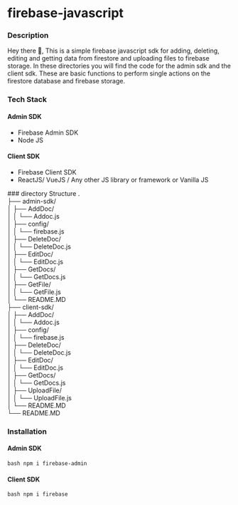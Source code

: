 # firebase-javascript
### Description
Hey there 👋, This is a simple firebase javascript sdk for adding, deleting, editing and getting data from firestore and uploading files to firebase storage.
In these directories you will find the code for the admin sdk and the client sdk.
These are basic functions to perform single actions on the firestore database and firebase storage.

### Tech Stack
#### Admin SDK
<ul>
    <li>Firebase Admin SDK</li>
    <li>Node JS</li>
</ul>

#### Client SDK
<ul>
    <li>Firebase Client SDK</li>
    <li>ReactJS/ VueJS / Any other JS library or framework or Vanilla JS</li>
</ul>
### directory Structure
. <br>
├── admin-sdk/ <br>
│   ├── AddDoc/ <br>
│   │   └── Addoc.js <br>
│   ├── config/ <br>
│   │   └── firebase.js <br>
│   ├── DeleteDoc/ <br>
│   │   └── DeleteDoc.js <br>
│   ├── EditDoc/ <br>
│   │   └── EditDoc.js <br>
│   ├── GetDocs/ <br>
│   │   └── GetDocs.js <br>
│   ├── GetFile/ <br>
│   │   └── GetFile.js <br>
│   └── README.MD <br>
├── client-sdk/ <br>
│   ├── AddDoc/ <br>
│   │   └── Addoc.js <br>
│   ├── config/ <br>
│   │   └── firebase.js <br>
│   ├── DeleteDoc/ <br>
│   │   └── DeleteDoc.js <br>
│   ├── EditDoc/ <br>
│   │   └── EditDoc.js <br>
│   ├── GetDocs/ <br>
│   │   └── GetDocs.js <br>
│   ├── UploadFile/ <br>
│   │   └── UploadFile.js <br>
│   └── README.MD <br>
└── README.MD <br>



### Installation
#### Admin SDK
```bash npm i firebase-admin ``` <br>
#### Client SDK
```bash npm i firebase ``` <br>
